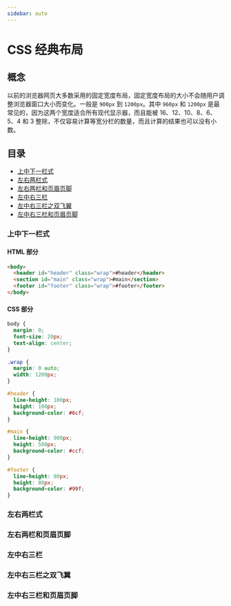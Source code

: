 ```yaml
---
sidebar: auto
---
```


# CSS 经典布局

## 概念

以前的浏览器网页大多数采用的固定宽度布局，固定宽度布局的大小不会随用户调整浏览器窗口大小而变化。一般是 `900px` 到 `1200px`。其中 `960px` 和 `1200px` 是最常见的，因为这两个宽度适合所有现代显示器，而且能被 16、12、10、8、6、5、4 和 3 整除，不仅容易计算等宽分栏的数量，而且计算的结果也可以没有小数。

## 目录

- [上中下一栏式](#上中下一栏式)
- [左右两栏式](#左右两栏式)
- [左右两栏和页眉页脚](#左右两栏和页眉页脚)
- [左中右三栏](#左中右三栏)
- [左中右三栏之双飞翼](#左中右三栏之双飞翼)
- [左中右三栏和页眉页脚](#左中右三栏和页眉页脚)

### 上中下一栏式

#### HTML 部分

```html
<body>
  <header id="header" class="wrap">#header</header>
  <section id="main" class="wrap">#main</section>
  <footer id="footer" class="wrap">#footer</footer>
</body>
```

#### CSS 部分

```css
body { 
  margin: 0;
  font-size: 20px;
  text-align: center;
}

.wrap {
  margin: 0 auto;
  width: 1200px;
}

#header {
  line-height: 100px;
  height: 100px;
  background-color: #6cf;
}

#main {
  line-height: 900px;
  height: 500px;
  background-color: #ccf;
}

#footer {
  line-height: 80px;
  height: 80px;
  background-color: #99f;
}
```

### 左右两栏式

### 左右两栏和页眉页脚

### 左中右三栏

### 左中右三栏之双飞翼

### 左中右三栏和页眉页脚
